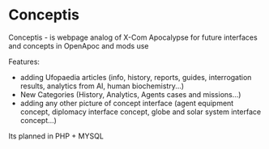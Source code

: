 # Conceptis
Conceptis - is webpage analog of X-Com Apocalypse for future interfaces and concepts in OpenApoc and mods use

Features:
- adding Ufopaedia articles 
(info, history, reports, guides, interrogation results, analytics from AI, human biochemistry...)
- New Categories
(History, Analytics, Agents cases and missions...)
- adding any other picture of concept interface
(agent equipment concept, diplomacy interface concept, globe and solar system interface concept...)

Its planned in PHP + MYSQL
